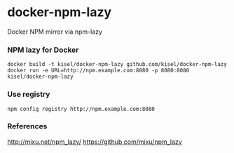 docker-npm-lazy
===============

Docker NPM mirror via npm-lazy

### NPM lazy for Docker

    docker build -t kisel/docker-npm-lazy github.com/kisel/docker-npm-lazy
    docker run -e URL=http://npm.example.com:8080 -p 8080:8080 kisel/docker-npm-lazy

### Use registry

    npm config registry http://npm.example.com:8080

### References

http://mixu.net/npm_lazy/
https://github.com/mixu/npm_lazy

